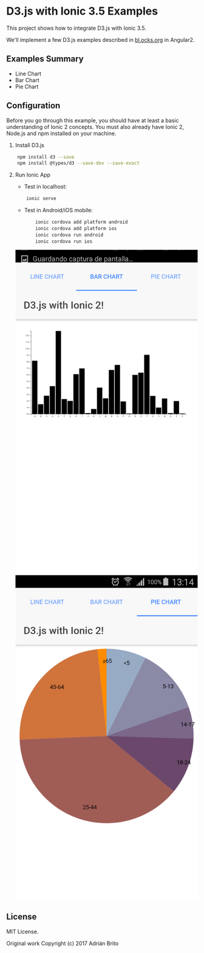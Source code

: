 # D3.js with Ionic 3.5 Examples

This project shows how to integrate D3.js with Ionic 3.5.

We'll implement a few D3.js examples described in [bl.ocks.org](https://bl.ocks.org/) in Angular2.

##  Examples Summary

 * Line Chart
 * Bar Chart
 * Pie Chart

## Configuration

Before you go through this example, you should have at least a basic understanding of Ionic 2 concepts. You must also already have Ionic 2, Node.js and npm installed on your machine.

1. Install D3.js

```bash
	npm install d3 --save
	npm install @types/d3 --save-dev --save-exact
```
	
2. Run Ionic App

	* Test in localhost: 
	
	```bash
		ionic serve
	```

	* Test in Android/iOS mobile: 
	
		```bash
    		ionic cordova add platform android 
    		ionic cordova add platform ios
    		ionic cordova run android
    		ionic cordova run ios
    	```

	![Bar Chart](readme_resources/bar-chart.png "Bar Chart")
	![Pie Chart](readme_resources/pie-chart.png "Pie Chart")
     

## License
MIT License.

Original work Copyright (c) 2017 Adrián Brito  




